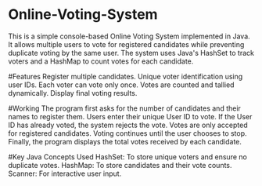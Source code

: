 # Online-Voting-System
This is a simple console-based Online Voting System implemented in Java. It allows multiple users to vote for registered candidates while preventing duplicate voting by the same user. The system uses Java's HashSet to track voters and a HashMap to count votes for each candidate.

#Features Register multiple candidates. Unique voter identification using user IDs. Each voter can vote only once. Votes are counted and tallied dynamically. Display final voting results.

#Working The program first asks for the number of candidates and their names to register them. Users enter their unique User ID to vote. If the User ID has already voted, the system rejects the vote. Votes are only accepted for registered candidates. Voting continues until the user chooses to stop. Finally, the program displays the total votes received by each candidate.

#Key Java Concepts Used HashSet: To store unique voters and ensure no duplicate votes. HashMap: To store candidates and their vote counts. Scanner: For interactive user input.
